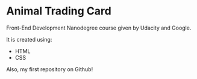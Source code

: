 # Animal Trading Card
Front-End Development Nanodegree course given by Udacity and Google. 

It is created using:
* HTML
* CSS 

Also, my first repository on Github!

